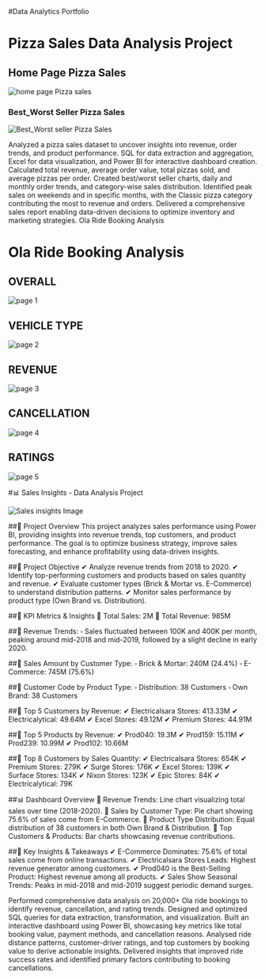 #Data Analytics Portfolio
# Pizza Sales Data Analysis Project

## Home Page Pizza Sales
![home page Pizza sales](https://github.com/user-attachments/assets/8c5b7a75-00d5-49a7-b6a2-bb69a0ca212f)

### Best_Worst Seller Pizza Sales
![Best_Worst seller Pizza Sales](https://github.com/user-attachments/assets/e4a532d6-943e-4c81-be79-79528e69ce43)






Analyzed a pizza sales dataset to uncover insights into revenue, order trends, and product performance.
SQL for data extraction and aggregation, Excel for data visualization, and Power BI for interactive dashboard creation. Calculated total revenue, average order value, total pizzas sold, and average pizzas per order.
Created best/worst seller charts, daily and monthly order trends, and category-wise sales distribution.
Identified peak sales on weekends and in specific months, with the Classic pizza category contributing the most to revenue and orders. Delivered a comprehensive sales report enabling data-driven decisions to optimize inventory and marketing strategies.
Ola Ride Booking Analysis 

 # Ola Ride Booking Analysis 
 ## OVERALL
 ![page 1](https://github.com/user-attachments/assets/446df699-ea36-4b9d-8b96-dd20c1625fba)
 ## VEHICLE TYPE
 ![page 2](https://github.com/user-attachments/assets/eded8648-a93a-4b47-91a3-9ca43faa68bd)
 ## REVENUE
 ![page 3](https://github.com/user-attachments/assets/90131e31-b922-420a-a742-5a34bfd827f2)
 ## CANCELLATION
 ![page 4](https://github.com/user-attachments/assets/c149c3d3-15a0-4677-9c2b-7c79049ae6c9)
 ## RATINGS
 ![page 5](https://github.com/user-attachments/assets/6e140b3d-9c17-4f18-a65c-d1bdc8713d22)



#📊 Sales Insights - Data Analysis Project


![Sales insights Image](https://github.com/user-attachments/assets/bed278d1-1de0-438d-a7f5-93df36b175f0)



##🚀 Project Overview
This project analyzes sales performance using Power BI, providing insights into revenue trends, top customers, and product performance. The goal is to optimize business strategy, improve sales forecasting, and enhance profitability using data-driven insights.


##🎯 Project Objective
✔ Analyze revenue trends from 2018 to 2020.
✔ Identify top-performing customers and products based on sales quantity and revenue.
✔ Evaluate customer types (Brick & Mortar vs. E-Commerce) to understand distribution patterns.
✔ Monitor sales performance by product type (Own Brand vs. Distribution).


##📌 KPI Metrics & Insights
📌 Total Sales: 2M
📌 Total Revenue: 985M

##📌 Revenue Trends:
▫ Sales fluctuated between 100K and 400K per month, peaking around mid-2018 and mid-2019, followed by a slight decline in early 2020.

##📌 Sales Amount by Customer Type:
▫ Brick & Mortar: 240M (24.4%)
▫ E-Commerce: 745M (75.6%)

##📌 Customer Code by Product Type:
▫ Distribution: 38 Customers
▫ Own Brand: 38 Customers

##📌 Top 5 Customers by Revenue:
✔ Electricalsara Stores: 413.33M
✔ Electricalytical: 49.64M
✔ Excel Stores: 49.12M
✔ Premium Stores: 44.91M

##📌 Top 5 Products by Revenue:
✔ Prod040: 19.3M
✔ Prod159: 15.11M
✔ Prod239: 10.99M
✔ Prod102: 10.66M

##📌 Top 8 Customers by Sales Quantity:
✔ Electricalsara Stores: 654K
✔ Premium Stores: 279K
✔ Surge Stores: 176K
✔ Excel Stores: 139K
✔ Surface Stores: 134K
✔ Nixon Stores: 123K
✔ Epic Stores: 84K
✔ Electricalytical: 79K


##📊 Dashboard Overview
📍 Revenue Trends: Line chart visualizing total sales over time (2018-2020).
📍 Sales by Customer Type: Pie chart showing 75.6% of sales come from E-Commerce.
📍 Product Type Distribution: Equal distribution of 38 customers in both Own Brand & Distribution.
📍 Top Customers & Products: Bar charts showcasing revenue contributions.


##📌 Key Insights & Takeaways
✔ E-Commerce Dominates: 75.6% of total sales come from online transactions.
✔ Electricalsara Stores Leads: Highest revenue generator among customers.
✔ Prod040 is the Best-Selling Product: Highest revenue among all products.
✔ Sales Show Seasonal Trends: Peaks in mid-2018 and mid-2019 suggest periodic demand surges.
 


Performed comprehensive data analysis on 20,000+ Ola ride bookings to identify revenue, cancellation, and rating trends. Designed and optimized SQL queries for data extraction, transformation, and visualization.
Built an interactive dashboard using Power BI, showcasing key metrics like total booking value, payment methods, and cancellation reasons. Analysed ride distance patterns, customer-driver ratings, and top customers by booking value to derive actionable insights. Delivered insights that improved ride success rates and identified primary factors contributing to booking cancellations.



